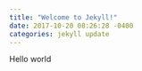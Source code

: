 ```yaml
---
title: "Welcome to Jekyll!"
date: 2017-10-20 08:26:28 -0400
categories: jekyll update
---
```

Hello world
